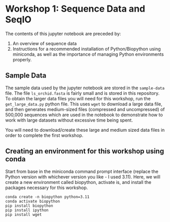 # Workshop 1: Sequence Data and SeqIO

The contents of this jupyter notebook are preceded by:

1. An overview of sequence data
2. Instructions for a recommended installation of Python/Biopython using miniconda, as well as the importance of managing Python environments properly.

## Sample Data

The sample data used by the jupyter notebook are stored in the `sample-data` file. The file `ls_orchid.fasta` is fairly small and is stored in this repository. To obtain the larger data files you will need for this workshop, run the `get_large_data.py` python file. This uses `wget` to download a large data file, and then generates medium-sized files (compressed and uncompressed) of 500,000 sequences which are used in the notebook to demonstrate how to work with large datasets without excessive time being spent.

You will need to download/create these large and medium sized data files in order to complete the first workshop.

## Creating an environment for this workshop using conda

Start from base in the miniconda command prompt interface (replace the Python version with whichever version you like - I used 3.11). Here, we will create a new environment called biopython, activate is, and install the packages necessary for this workshop.

```
conda create -n biopython python=3.11
conda activate biopython
pip install biopython
pip install ipython
pip install wget
```
